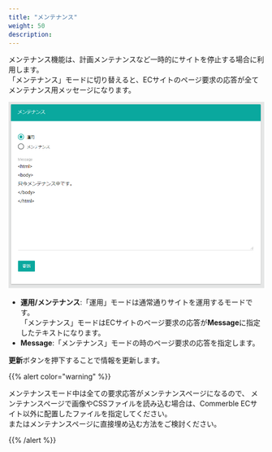```yaml
---
title: "メンテナンス"
weight: 50
description: 
---
```


メンテナンス機能は、計画メンテナンスなど一時的にサイトを停止する場合に利用します。  
「メンテナンス」モードに切り替えると、ECサイトのページ要求の応答が全てメンテナンス用メッセージになります。

![メンテ](mainte.png)

- **運用/メンテナンス**:「運用」モードは通常通りサイトを運用するモードです。  
  「メンテナンス」モードはECサイトのページ要求の応答が**Message**に指定したテキストになります。
- **Message**:「メンテナンス」モードの時のページ要求の応答を指定します。

**更新**ボタンを押下することで情報を更新します。

<!-- textlint-disable -->
{{% alert color="warning" %}}
<!-- textlint-enable -->
メンテナンスモード中は全ての要求応答がメンテナンスページになるので、
メンテナンスページで画像やCSSファイルを読み込む場合は、Commerble ECサイト以外に配置したファイルを指定してください。  
またはメンテナンスページに直接埋め込む方法をご検討ください。
<!-- textlint-disable -->
{{% /alert %}}
<!-- textlint-enable -->

